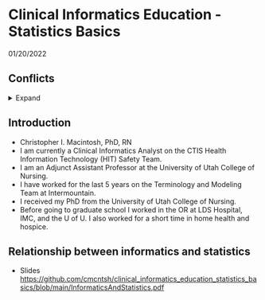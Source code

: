# Clinical Informatics Education - Statistics Basics

01/20/2022

## Conflicts

<details>
  <summary>Expand</summary>
  
* I don't have any financial conflicts to declare.
  
</details>

## Introduction

* Christopher I. Macintosh, PhD, RN
* I am currently a Clinical Informatics Analyst on the CTIS Health Information Technology (HIT) Safety Team.
* I am an Adjunct Assistant Professor at the University of Utah College of Nursing.
* I have worked for the last 5 years on the Terminology and Modeling Team at Intermountain.
* I received my PhD from the University of Utah College of Nursing.
* Before going to graduate school I worked in the OR at LDS Hospital, IMC, and the U of U. I also worked for a short time in home health and hospice.

## Relationship between informatics and statistics

* Slides https://github.com/cmcntsh/clinical_informatics_education_statistics_basics/blob/main/InformaticsAndStatistics.pdf
